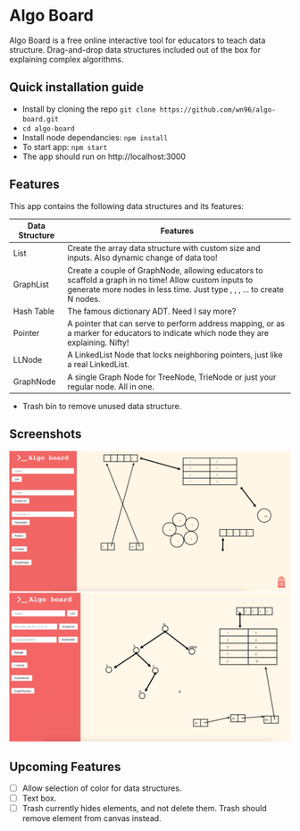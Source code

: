 # Algo Board

Algo Board is a free online interactive tool for educators to teach data structure. Drag-and-drop data structures included out of the box for explaining complex algorithms.

## Quick installation guide

- Install by cloning the repo `git clone https://github.com/wn96/algo-board.git`
- `cd algo-board`
- Install node dependancies: `npm install`
- To start app: `npm start`
- The app should run on http://localhost:3000

## Features

This app contains the following data structures and its features:

| Data Structure | Features                                                                                                                                                                                     |
| -------------- | -------------------------------------------------------------------------------------------------------------------------------------------------------------------------------------------- |
| List           | Create the array data structure with custom size and inputs. Also dynamic change of data too!                                                                                                |
| GraphList      | Create a couple of GraphNode, allowing educators to scaffold a graph in no time! Allow custom inputs to generate more nodes in less time. Just type <N1>, <N2>, <N3>, ... to create N nodes. |
| Hash Table     | The famous dictionary ADT. Need I say more?                                                                                                                                                  |
| Pointer        | A pointer that can serve to perform address mapping, or as a marker for educators to indicate which node they are explaining. Nifty!                                                         |
| LLNode         | A LinkedList Node that locks neighboring pointers, just like a real LinkedList.                                                                                                              |
| GraphNode      | A single Graph Node for TreeNode, TrieNode or just your regular node. All in one.                                                                                                            |

- Trash bin to remove unused data structure.

## Screenshots

![](./screenshots/screenshot01.png)
![](./screenshots/screenshot02.png)

## Upcoming Features

- [ ] Allow selection of color for data structures.
- [ ] Text box.
- [ ] Trash currently hides elements, and not delete them. Trash should remove element from canvas instead.
